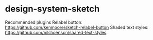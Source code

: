 # design-system-sketch

Recommended plugins
  Relabel button: https://github.com/kenmoore/sketch-relabel-button
  Shaded text styles: https://github.com/nilshoenson/shared-text-styles
